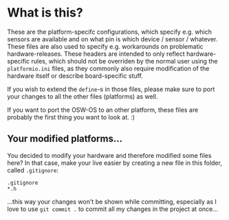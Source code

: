 # What is this?
These are the platform-specifc configurations, which specify e.g. which sensors are available and on what pin is which device / sensor / whatever. These files are also used to specify e.g. workarounds on problematic hardware-releases. These headers are intended to only reflect hardware-specific rules, which should not be overriden by the normal user using the `platformio.ini` files, as they commonly also require modification of the hardware itself or describe board-specific stuff.

If you wish to extend the `define`-s in those files, please make sure to port your changes to all the other files (platforms) as well.

If you want to port the OSW-OS to an other platform, these files are probably the first thing you want to look at. :)

## Your modified platforms...
You decided to modify your hardware and therefore modified some files here? In that case, make your live easier by creating a new file in this folder, called `.gitignore`:

```
.gitignore
*.h
```

...this way your changes won't be shown while committing, especially as I love to use `git commit .` to commit all my changes in the project at once...